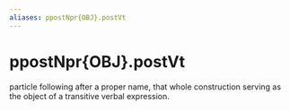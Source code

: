 ```yaml
---
aliases: ppostNpr{OBJ}.postVt
---
```

# ppostNpr{OBJ}.postVt

particle following after a proper name, that whole construction serving as the object of a transitive verbal expression.